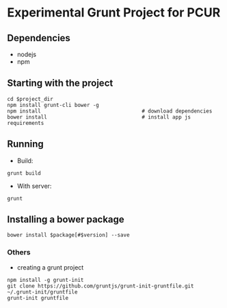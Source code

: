 # Experimental Grunt Project for PCUR

## Dependencies

* nodejs
* npm



## Starting with the project

```
cd $project_dir
npm install grunt-cli bower -g
npm install                                 # download dependencies
bower install                               # install app js requirements
```

## Running

* Build:

```
grunt build
```


* With server:

```
grunt
```

## Installing a bower package

```
bower install $package[#$version] --save
```


### Others

* creating a grunt project

```
npm install -g grunt-init
git clone https://github.com/gruntjs/grunt-init-gruntfile.git ~/.grunt-init/gruntfile
grunt-init gruntfile
```